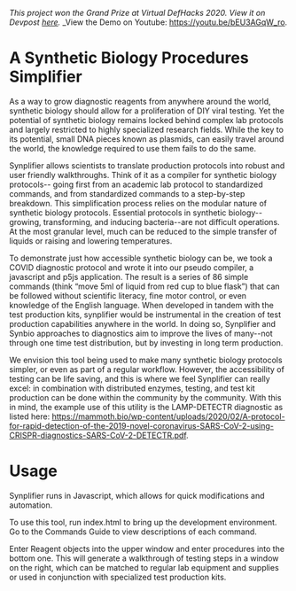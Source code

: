 
_This project won the Grand Prize at Virtual DefHacks 2020. View it on Devpost [here](https://devpost.com/software/synplifier)._
_View the Demo on Youtube: https://youtu.be/bEU3AGqW_ro.

# A Synthetic Biology Procedures Simplifier

As a way to grow diagnostic reagents from anywhere around the world, synthetic biology should allow for a proliferation of DIY viral testing. Yet the potential of synthetic biology remains locked behind complex lab protocols and largely restricted to highly specialized research fields. While the key to its potential, small DNA pieces known as plasmids, can easily travel around the world, the knowledge required to use them fails to do the same.

Synplifier allows scientists to translate production protocols into robust and user friendly walkthroughs. Think of it as a compiler for synthetic biology protocols-- going first from an academic lab protocol to standardized commands, and from standardized commands to a step-by-step breakdown. This simplification process relies on the modular nature of synthetic biology protocols. Essential protocols in synthetic biology-- growing, transforming, and inducing bacteria--are not difficult operations. At the most granular level, much can be reduced to the simple transfer of liquids or raising and lowering temperatures.

To demonstrate just how accessible synthetic biology can be, we took a COVID diagnostic protocol and wrote it into our pseudo compiler, a javascript and p5js application. The result is a series of 86 simple commands (think “move 5ml of liquid from red cup to blue flask”) that can be followed without scientific literacy, fine motor control, or even knowledge of the English language. When developed in tandem with the test production kits, synplifier would be instrumental in the creation of test production capabilities anywhere in the world. In doing so, Synplifier and Synbio approaches to diagnostics aim to improve the lives of many--not through one time test distribution, but by investing in long term production.

We envision this tool being used to make many synthetic biology protocols simpler, or even as part of a regular workflow. However, the accessibility of testing can be life saving, and this is where we feel Synplifier can really excel: in combination with distributed enzymes, testing, and test kit production can be done within the community by the community. With this in mind, the example use of this utility is the LAMP-DETECTR diagnostic as listed here: https://mammoth.bio/wp-content/uploads/2020/02/A-protocol-for-rapid-detection-of-the-2019-novel-coronavirus-SARS-CoV-2-using-CRISPR-diagnostics-SARS-CoV-2-DETECTR.pdf. 


# Usage 

Synplifier runs in Javascript, which allows for quick modifications and automation.

To use this tool, run index.html to bring up the development environment. Go to the Commands Guide to view descriptions of each command.

Enter Reagent objects into the upper window and enter procedures into the bottom one. This will generate a walkthrough of testing steps in a window on the right, which can be matched to regular lab equipment and supplies or used in conjunction with specialized test production kits.


